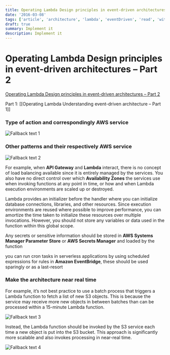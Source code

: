 ```yaml
---
title: Operating Lambda Design principles in event-driven architectures – Part 2
date: '2016-03-08'
tags: ['article', 'architecture', 'lambda', 'eventDriven', 'read', 'withResume']
draft: true
summary: Implement it
description: Implement it
---
```


# Operating Lambda Design principles in event-driven architectures – Part 2


[Operating Lambda Design principles in event-driven architectures – Part 2](https://aws.amazon.com/blogs/compute/operating-lambda-design-principles-in-event-driven-architectures-part-2/)



Part 1:
[[Operating Lambda Understanding event-driven architecture – Part 1]]

### Type of action and correspondingly AWS service

![Fallback text 1](/static/assets/pasted-image-20220809200735.png)



### Other patterns and their respectively AWS service

![Fallback text 2](/static/assets/pasted-image-20220809200919.png)


For example, when **API Gateway** and **Lambda** interact, there is no concept of load balancing available since it is entirely managed by the services. You also have no direct control over which **Availability Zones** the services use when invoking functions at any point in time, or how and when Lambda execution environments are scaled up or destroyed.

Lambda provides an initializer before the handler where you can initialize database connections, libraries, and other resources. Since execution environments are reused where possible to improve performance, you can amortize the time taken to initialize these resources over multiple invocations. However, you should not store any variables or data used in the function within this global scope.

Any secrets or sensitive information should be stored in **AWS Systems Manager Parameter Store** or **AWS Secrets Manager** and loaded by the function

you can run cron tasks in serverless applications by using scheduled expressions for rules in **Amazon EventBridge**, these should be used sparingly or as a last-resort


### Make the architecture near real time

For example, it’s not best practice to use a batch process that triggers a Lambda function to fetch a list of new S3 objects. This is because the service may receive more new objects in between batches than can be processed within a 15-minute Lambda function.

![Fallback text 3](/static/assets/pasted-image-20220809201849.png)


Instead, the Lambda function should be invoked by the S3 service each time a new object is put into the S3 bucket. This approach is significantly more scalable and also invokes processing in near-real time.

![Fallback text 4](/static/assets/pasted-image-20220809201915.png)



